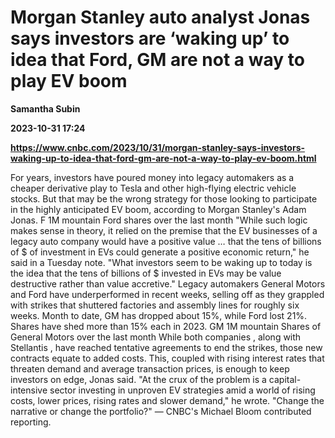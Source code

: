# Morgan Stanley auto analyst Jonas says investors are ‘waking up’ to idea that Ford, GM are not a way to play EV boom
**Samantha Subin**

**2023-10-31 17:24**

**https://www.cnbc.com/2023/10/31/morgan-stanley-says-investors-waking-up-to-idea-that-ford-gm-are-not-a-way-to-play-ev-boom.html**

For years, investors have poured money into legacy automakers as a cheaper derivative play to Tesla and other high-flying electric vehicle stocks. But that may be the wrong strategy for those looking to participate in the highly anticipated EV boom, according to Morgan Stanley's Adam Jonas. F 1M mountain Ford shares over the last month "While such logic makes sense in theory, it relied on the premise that the EV businesses of a legacy auto company would have a positive value … that the tens of billions of $ of investment in EVs could generate a positive economic return," he said in a Tuesday note. "What investors seem to be waking up to today is the idea that the tens of billions of $ invested in EVs may be value destructive rather than value accretive." Legacy automakers General Motors and Ford have underperformed in recent weeks, selling off as they grappled with strikes that shuttered factories and assembly lines for roughly six weeks. Month to date, GM has dropped about 15%, while Ford lost 21%. Shares have shed more than 15% each in 2023. GM 1M mountain Shares of General Motors over the last month While both companies , along with Stellantis , have reached tentative agreements to end the strikes, those new contracts equate to added costs. This, coupled with rising interest rates that threaten demand and average transaction prices, is enough to keep investors on edge, Jonas said. "At the crux of the problem is a capital-intensive sector investing in unproven EV strategies amid a world of rising costs, lower prices, rising rates and slower demand," he wrote. "Change the narrative or change the portfolio?" — CNBC's Michael Bloom contributed reporting.